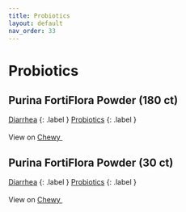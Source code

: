 ```yaml
---
title: Probiotics
layout: default
nav_order: 33
---
```


# Probiotics

## Purina FortiFlora Powder (180 ct)

[Diarrhea](diarrhea.html)
{: .label }
[Probiotics](probiotics.html)
{: .label }


View on <a href="https://www.chewy.com/dp/56853" class="external" target="_blank">Chewy <svg width="18" height="18" viewBox="0 0 24 24" aria-labelledby="svg-external-link-title"><use xlink:href="#svg-external-link"></use></svg></a>

## Purina FortiFlora Powder (30 ct)

[Diarrhea](diarrhea.html)
{: .label }
[Probiotics](probiotics.html)
{: .label }


View on <a href="https://www.chewy.com/dp/49853" class="external" target="_blank">Chewy <svg width="18" height="18" viewBox="0 0 24 24" aria-labelledby="svg-external-link-title"><use xlink:href="#svg-external-link"></use></svg></a>

<!-- Updated 2024-10-18 02:52:49.339144Z -->
